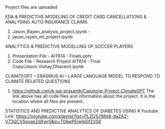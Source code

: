 Project files are uploaded

EDA & PREDICTIVE MODELING OF CREDIT CARD CANCELLATIONS & ANALYSING AUTO INSURANCE CLAIMS
1) Jason_Rayen_analysis_project.ipynb - 
2) jason_rayen_ml_project.ipynb

ANALYTICS & PREDICTIVE MODELLING OF SOCCER PLAYERS
1) Presentation File - AIT614 - Finals.pptx
2) Code File - Research Project AIT614 - Final Copy(Jason,Vishay,Dhavani).ipynb

CLIMATEGPT – ERASMUS AI – LARGE LANGUAGE MODEL TO RESPOND TO CLIMATE RELATED QUESTIONS
1) https://github.com/k-sai-prasanth/Capstone-Project-ClimateGPT
The link above has all code files and information about the project. It is the location where all files are present.

STATISTICS AND PREDICTIVE ANALYTICS OF DIABETES USING R
Youtube Link: https://youtube.com/playlist?list=PLZG1U1Mq8-daZA2-V73QCVSpxaeZdXwr5&si=T0AwPEiwIpGf2V56
